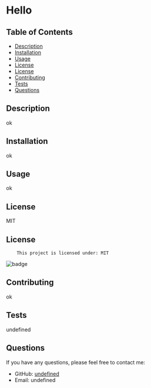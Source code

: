 
# Hello

## Table of Contents

- [Description](#description)
- [Installation](#installation)
- [Usage](#usage)
- [License](#license)
- [License](#license)
- [Contributing](#contributing)
- [Tests](#tests)
- [Questions](#questions)

## Description
ok

## Installation
ok

## Usage
ok

## License
MIT


 ## License 


        This project is licensed under: MIT

![badge](https://img.shields.io/badge/License-MIT-blue.svg)


## Contributing
ok

## Tests
undefined

## Questions
If you have any questions, please feel free to contact me:
- GitHub: [undefined](https://github.com/undefined)
- Email: undefined
